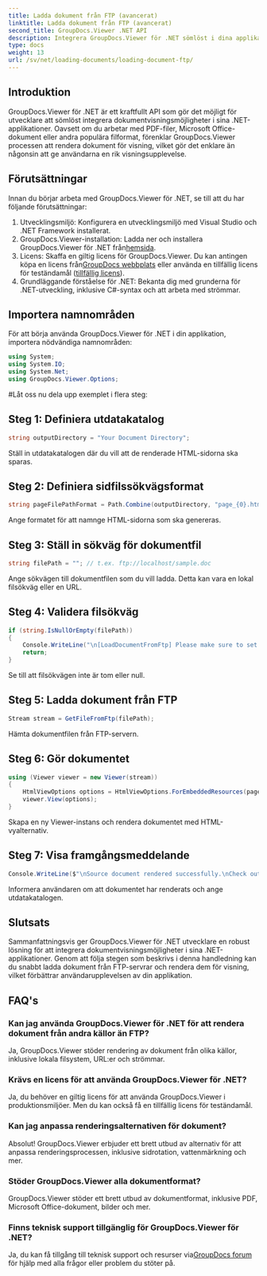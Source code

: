 ```yaml
---
title: Ladda dokument från FTP (avancerat)
linktitle: Ladda dokument från FTP (avancerat)
second_title: GroupDocs.Viewer .NET API
description: Integrera GroupDocs.Viewer för .NET sömlöst i dina applikationer för effektiv dokumentvisning. Återge dokument från FTP utan ansträngning.
type: docs
weight: 13
url: /sv/net/loading-documents/loading-document-ftp/
---
```

## Introduktion
GroupDocs.Viewer för .NET är ett kraftfullt API som gör det möjligt för utvecklare att sömlöst integrera dokumentvisningsmöjligheter i sina .NET-applikationer. Oavsett om du arbetar med PDF-filer, Microsoft Office-dokument eller andra populära filformat, förenklar GroupDocs.Viewer processen att rendera dokument för visning, vilket gör det enklare än någonsin att ge användarna en rik visningsupplevelse.
## Förutsättningar
Innan du börjar arbeta med GroupDocs.Viewer för .NET, se till att du har följande förutsättningar:
1. Utvecklingsmiljö: Konfigurera en utvecklingsmiljö med Visual Studio och .NET Framework installerat.
2.  GroupDocs.Viewer-installation: Ladda ner och installera GroupDocs.Viewer för .NET från[hemsida](https://releases.groupdocs.com/viewer/net/).
3.  Licens: Skaffa en giltig licens för GroupDocs.Viewer. Du kan antingen köpa en licens från[GroupDocs webbplats](https://purchase.groupdocs.com/buy) eller använda en tillfällig licens för teständamål ([tillfällig licens](https://purchase.groupdocs.com/temporary-license/)).
4. Grundläggande förståelse för .NET: Bekanta dig med grunderna för .NET-utveckling, inklusive C#-syntax och att arbeta med strömmar.

## Importera namnområden
För att börja använda GroupDocs.Viewer för .NET i din applikation, importera nödvändiga namnområden:
```csharp
using System;
using System.IO;
using System.Net;
using GroupDocs.Viewer.Options;
```
#Låt oss nu dela upp exemplet i flera steg:
## Steg 1: Definiera utdatakatalog
```csharp
string outputDirectory = "Your Document Directory";
```
Ställ in utdatakatalogen där du vill att de renderade HTML-sidorna ska sparas.
## Steg 2: Definiera sidfilssökvägsformat
```csharp
string pageFilePathFormat = Path.Combine(outputDirectory, "page_{0}.html");
```
Ange formatet för att namnge HTML-sidorna som ska genereras.
## Steg 3: Ställ in sökväg för dokumentfil
```csharp
string filePath = ""; // t.ex. ftp://localhost/sample.doc
```
Ange sökvägen till dokumentfilen som du vill ladda. Detta kan vara en lokal filsökväg eller en URL.
## Steg 4: Validera filsökväg
```csharp
if (string.IsNullOrEmpty(filePath))
{
    Console.WriteLine("\n[LoadDocumentFromFtp] Please make sure to set a proper path to the file.");
    return;
}
```
Se till att filsökvägen inte är tom eller null.
## Steg 5: Ladda dokument från FTP
```csharp
Stream stream = GetFileFromFtp(filePath);
```
Hämta dokumentfilen från FTP-servern.
## Steg 6: Gör dokumentet
```csharp
using (Viewer viewer = new Viewer(stream))
{
    HtmlViewOptions options = HtmlViewOptions.ForEmbeddedResources(pageFilePathFormat);
    viewer.View(options);
}
```
Skapa en ny Viewer-instans och rendera dokumentet med HTML-vyalternativ.
## Steg 7: Visa framgångsmeddelande
```csharp
Console.WriteLine($"\nSource document rendered successfully.\nCheck output in {outputDirectory}.");
```
Informera användaren om att dokumentet har renderats och ange utdatakatalogen.

## Slutsats
Sammanfattningsvis ger GroupDocs.Viewer för .NET utvecklare en robust lösning för att integrera dokumentvisningsmöjligheter i sina .NET-applikationer. Genom att följa stegen som beskrivs i denna handledning kan du snabbt ladda dokument från FTP-servrar och rendera dem för visning, vilket förbättrar användarupplevelsen av din applikation.
## FAQ's
### Kan jag använda GroupDocs.Viewer för .NET för att rendera dokument från andra källor än FTP?
Ja, GroupDocs.Viewer stöder rendering av dokument från olika källor, inklusive lokala filsystem, URL:er och strömmar.
### Krävs en licens för att använda GroupDocs.Viewer för .NET?
Ja, du behöver en giltig licens för att använda GroupDocs.Viewer i produktionsmiljöer. Men du kan också få en tillfällig licens för teständamål.
### Kan jag anpassa renderingsalternativen för dokument?
Absolut! GroupDocs.Viewer erbjuder ett brett utbud av alternativ för att anpassa renderingsprocessen, inklusive sidrotation, vattenmärkning och mer.
### Stöder GroupDocs.Viewer alla dokumentformat?
GroupDocs.Viewer stöder ett brett utbud av dokumentformat, inklusive PDF, Microsoft Office-dokument, bilder och mer.
### Finns teknisk support tillgänglig för GroupDocs.Viewer för .NET?
 Ja, du kan få tillgång till teknisk support och resurser via[GroupDocs forum](https://forum.groupdocs.com/c/viewer/9) för hjälp med alla frågor eller problem du stöter på.